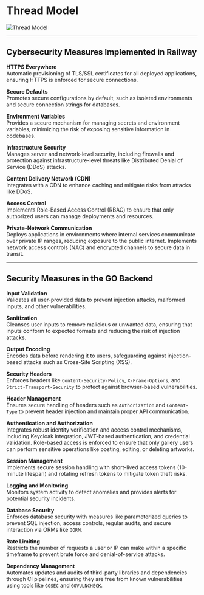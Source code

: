 # **Thread Model**

![Thread Model](https://github.com/user-attachments/assets/48a9a72c-fe28-4e86-8166-88595280a2b8)

---

## **Cybersecurity Measures Implemented in Railway**

**HTTPS Everywhere**  
Automatic provisioning of TLS/SSL certificates for all deployed applications, ensuring HTTPS is enforced for secure connections.

**Secure Defaults**  
Promotes secure configurations by default, such as isolated environments and secure connection strings for databases.

**Environment Variables**  
Provides a secure mechanism for managing secrets and environment variables, minimizing the risk of exposing sensitive information in codebases.

**Infrastructure Security**  
Manages server and network-level security, including firewalls and protection against infrastructure-level threats like Distributed Denial of Service (DDoS) attacks.

**Content Delivery Network (CDN)**  
Integrates with a CDN to enhance caching and mitigate risks from attacks like DDoS.

**Access Control**  
Implements Role-Based Access Control (RBAC) to ensure that only authorized users can manage deployments and resources.

**Private-Network Communication**  
Deploys applications in environments where internal services communicate over private IP ranges, reducing exposure to the public internet. Implements network access controls (NAC) and encrypted channels to secure data in transit.

---

## **Security Measures in the GO Backend**

**Input Validation**  
Validates all user-provided data to prevent injection attacks, malformed inputs, and other vulnerabilities.

**Sanitization**  
Cleanses user inputs to remove malicious or unwanted data, ensuring that inputs conform to expected formats and reducing the risk of injection attacks.

**Output Encoding**  
Encodes data before rendering it to users, safeguarding against injection-based attacks such as Cross-Site Scripting (XSS).

**Security Headers**  
Enforces headers like `Content-Security-Policy`, `X-Frame-Options`, and `Strict-Transport-Security` to protect against browser-based vulnerabilities.

**Header Management**  
Ensures secure handling of headers such as `Authorization` and `Content-Type` to prevent header injection and maintain proper API communication.

**Authentication and Authorization**  
Integrates robust identity verification and access control mechanisms, including Keycloak integration, JWT-based authentication, and credential validation. Role-based access is enforced to ensure that only gallery users can perform sensitive operations like posting, editing, or deleting artworks.

**Session Management**  
Implements secure session handling with short-lived access tokens (10-minute lifespan) and rotating refresh tokens to mitigate token theft risks.

**Logging and Monitoring**  
Monitors system activity to detect anomalies and provides alerts for potential security incidents.

**Database Security**  
Enforces database security with measures like parameterized queries to prevent SQL injection, access controls, regular audits, and secure interaction via ORMs like `GORM`.

**Rate Limiting**  
Restricts the number of requests a user or IP can make within a specific timeframe to prevent brute force and denial-of-service attacks.

**Dependency Management**  
Automates updates and audits of third-party libraries and dependencies through CI pipelines, ensuring they are free from known vulnerabilities using tools like `GOSEC` and `GOVULNCHECK`.

